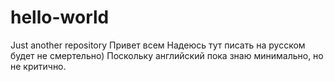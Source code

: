 # hello-world
Just another repository
Привет всем
Надеюсь тут писать на русском будет не смертельно)
Поскольку английский пока знаю минимально, но не критично.
